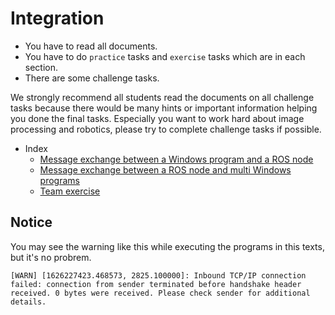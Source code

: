# Integration

- You have to read all documents.
- You have to do `practice` tasks and `exercise` tasks which are in each section.
- There are some challenge tasks.

We strongly recommend all students read the documents on all challenge tasks because there would be many hints or important information helping you done the final tasks.
Especially you want to work hard about image processing and robotics, please try to complete challenge tasks if possible.

- Index
  - [Message exchange between a Windows program and a ROS node](win_single/win_single.md)
  - [Message exchange between a ROS node and multi Windows programs](win_multi/win_multi.md)
  - [Team exercise](team_exercise/team_exercise.md)

## Notice

You may see the warning like this while executing the programs in this texts, but it's no probrem.

```shell
[WARN] [1626227423.468573, 2825.100000]: Inbound TCP/IP connection failed: connection from sender terminated before handshake header received. 0 bytes were received. Please check sender for additional details.
```
